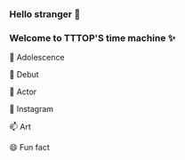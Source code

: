 ### Hello stranger 👋
### Welcome to TTTOP'S time machine ✨

🌱 Adolescence

👯 Debut

🤔 Actor

💬 Instagram

📫 Art

😄 Fun fact



